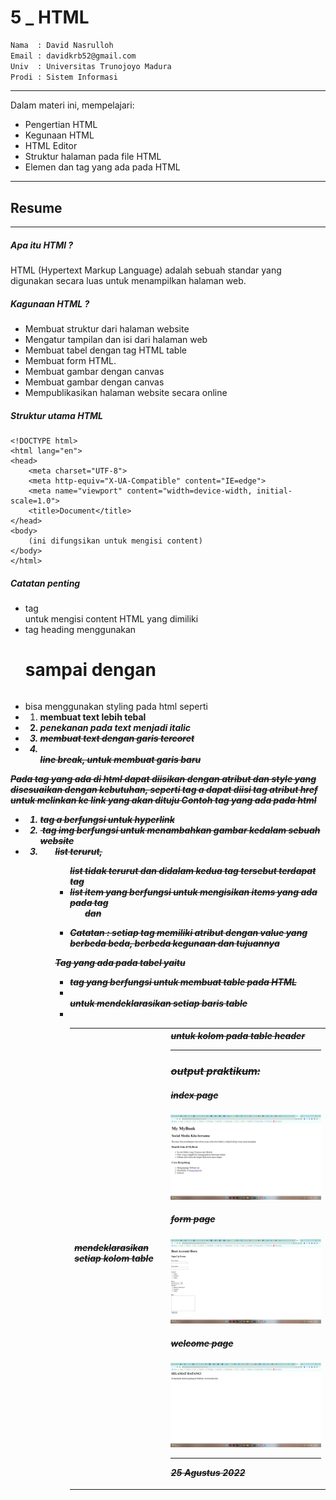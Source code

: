 # 5 \_ HTML

```sh
Nama  : David Nasrulloh
Email : davidkrb52@gmail.com
Univ  : Universitas Trunojoyo Madura
Prodi : Sistem Informasi
```

---

Dalam materi ini, mempelajari:

- Pengertian HTML
- Kegunaan HTML
- HTML Editor
- Struktur halaman pada file HTML
- Elemen dan tag yang ada pada HTML

---

## Resume

---

##### Apa itu HTMl ?

HTML (Hypertext Markup Language) adalah sebuah standar yang digunakan secara luas untuk menampilkan halaman web.

##### Kagunaan HTML ?

- Membuat struktur dari halaman website
- Mengatur tampilan dan isi dari halaman web
- Membuat tabel dengan tag HTML table
- Membuat form HTML.
- Membuat gambar dengan canvas
- Membuat gambar dengan canvas
- Mempublikasikan halaman website secara online

##### Struktur utama HTML

```
<!DOCTYPE html>
<html lang="en">
<head>
    <meta charset="UTF-8">
    <meta http-equiv="X-UA-Compatible" content="IE=edge">
    <meta name="viewport" content="width=device-width, initial-scale=1.0">
    <title>Document</title>
</head>
<body>
    (ini difungsikan untuk mengisi content)
</body>
</html>
```

##### Catatan penting

- tag <div> untuk mengisi content HTML yang dimiliki
- tag heading menggunakan <h1> sampai dengan <h6>
- bisa menggunakan styling pada html seperti
- 1. <strong> membuat text lebih tebal
- 2. <em> penekanan pada text menjadi italic
- 3. <s> membuat text dengan garis tercoret
- 4. <br> line break, untuk membuat garis baru

Pada tag yang ada di html dapat diisikan dengan atribut dan style yang disesuaikan dengan kebutuhan, seperti tag a dapat diisi tag atribut href untuk melinkan ke link yang akan dituju
Contoh tag yang ada pada html

- 1. <a> tag a berfungsi untuk hyperlink
- 2. <img> tag img berfungsi untuk menambahkan gambar kedalam sebuah website
- 3. <ol> list terurut, <ul> list tidak terurut dan didalam kedua tag tersebut terdapat tag <li> list item yang berfungsi untuk mengisikan items yang ada pada tag <ol> dan <ul>
- Catatan : setiap tag memiliki atribut dengan value yang berbeda beda, berbeda kegunaan dan tujuannya

Tag yang ada pada tabel yaitu

- <table> tag yang berfungsi untuk membuat table pada HTML
- <tr> untuk mendeklarasikan setiap baris table
- <td> mendeklarasikan setiap kolom table
- <th> untuk kolom pada table header

---

### output praktikum:

##### index page

![index](./screenshots/index.png)

##### form page

![form](./screenshots/form.png)

##### welcome page

![welcome](./screenshots/welcome.png)

---

25 Agustus 2022
